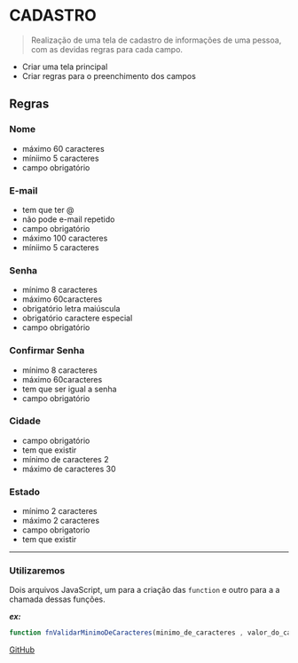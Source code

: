 # CADASTRO
> Realização de uma tela de cadastro de informações de uma pessoa, com as devidas regras para cada campo.
- Criar uma tela principal
- Criar regras para o preenchimento dos campos
## Regras
### Nome
- máximo 60 caracteres
- míniimo 5 caracteres
- campo obrigatório

### E-mail
- tem que ter @
- não pode e-mail repetido
- campo obrigatório
- máximo 100 caracteres
- míniimo 5 caracteres

### Senha
- mínimo 8 caracteres
- máximo 60caracteres
- obrigatório letra maiúscula
- obrigatório caractere especial
- campo obrigatório

### Confirmar Senha
- mínimo 8 caracteres
- máximo 60caracteres
- tem que ser igual a senha
- campo obrigatório

### Cidade
- campo obrigatório
- tem que existir
- mínimo de caracteres 2
- máximo de caracteres 30

### Estado
- mínimo 2 caracteres
- máximo 2 caracteres
- campo obrigatorio
- tem que existir
***
### Utilizaremos
Dois arquivos JavaScript, um para a criação das `function` e outro para a a chamada dessas funções.

***ex:***
```js
function fnValidarMinimoDeCaracteres(minimo_de_caracteres , valor_do_campo)
```

[GitHub](https://github.com/IsabellyTumelero1)
